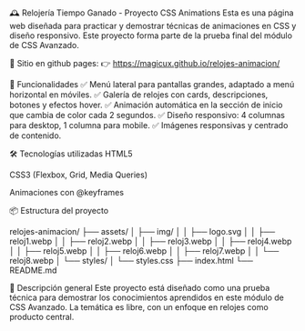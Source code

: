 🕰️ Relojería Tiempo Ganado - Proyecto CSS Animations
Esta es una página web diseñada para practicar y demostrar técnicas de animaciones en CSS y diseño responsivo.
Este proyecto forma parte de la prueba final del módulo de CSS Avanzado.

🔗 Sitio en github pages:
👉 https://magicux.github.io/relojes-animacion/

🚀 Funcionalidades
✅ Menú lateral para pantallas grandes, adaptado a menú horizontal en móviles.
✅ Galería de relojes con cards, descripciones, botones y efectos hover.
✅ Animación automática en la sección de inicio que cambia de color cada 2 segundos.
✅ Diseño responsivo: 4 columnas para desktop, 1 columna para mobile.
✅ Imágenes responsivas y centrado de contenido.

🛠️ Tecnologías utilizadas
HTML5

CSS3 (Flexbox, Grid, Media Queries)

Animaciones con @keyframes

📦 Estructura del proyecto

relojes-animacion/
├── assets/
│   ├── img/
│   │   ├── logo.svg
│   │   ├── reloj1.webp
│   │   ├── reloj2.webp
│   │   ├── reloj3.webp
│   │   ├── reloj4.webp
│   │   ├── reloj5.webp
│   │   ├── reloj6.webp
│   │   ├── reloj7.webp
│   │   └── reloj8.webp
│   └── styles/
│       └── styles.css
├── index.html
└── README.md


📄 Descripción general
Este proyecto está diseñado como una prueba técnica para demostrar los conocimientos aprendidos en este módulo de CSS Avanzado.
La temática es libre, con un enfoque en relojes como producto central.

